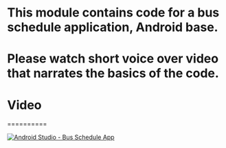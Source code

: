 # This module contains code for a bus schedule application, Android base.
# Please watch short voice over video that narrates the basics of the code.

# Video
==========

[![Android Studio - Bus Schedule App](https://img.youtube.com/vi/RQOSD0417Po/0.jpg)](https://www.youtube.com/watch?v=RQOSD0417Po)
